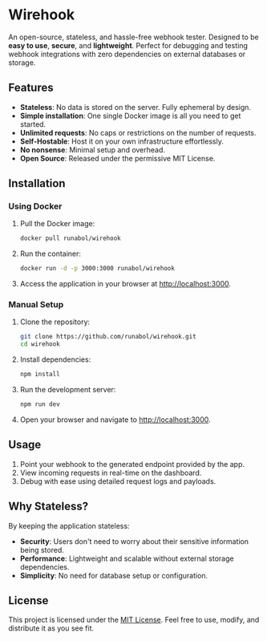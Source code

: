 # Wirehook

An open-source, stateless, and hassle-free webhook tester. Designed to be **easy to use**, **secure**, and **lightweight**. Perfect for debugging and testing webhook integrations with zero dependencies on external databases or storage.

## Features

- **Stateless**: No data is stored on the server. Fully ephemeral by design.
- **Simple installation**: One single Docker image is all you need to get started.
- **Unlimited requests**: No caps or restrictions on the number of requests.
- **Self-Hostable**: Host it on your own infrastructure effortlessly.
- **No nonsense**: Minimal setup and overhead.
- **Open Source**: Released under the permissive MIT License.

## Installation

### Using Docker

1. Pull the Docker image:
   ```bash
   docker pull runabol/wirehook
   ```

2. Run the container:
   ```bash
   docker run -d -p 3000:3000 runabol/wirehook
   ```

3. Access the application in your browser at [http://localhost:3000](http://localhost:3000).

### Manual Setup

1. Clone the repository:
   ```bash
   git clone https://github.com/runabol/wirehook.git
   cd wirehook
   ```

2. Install dependencies:
   ```bash
   npm install
   ```

3. Run the development server:
   ```bash
   npm run dev
   ```

4. Open your browser and navigate to [http://localhost:3000](http://localhost:3000).

## Usage

1. Point your webhook to the generated endpoint provided by the app.
2. View incoming requests in real-time on the dashboard.
3. Debug with ease using detailed request logs and payloads.

## Why Stateless?

By keeping the application stateless:
- **Security**: Users don't need to worry about their sensitive information being stored.
- **Performance**: Lightweight and scalable without external storage dependencies.
- **Simplicity**: No need for database setup or configuration.

## License

This project is licensed under the [MIT License](LICENSE). Feel free to use, modify, and distribute it as you see fit.